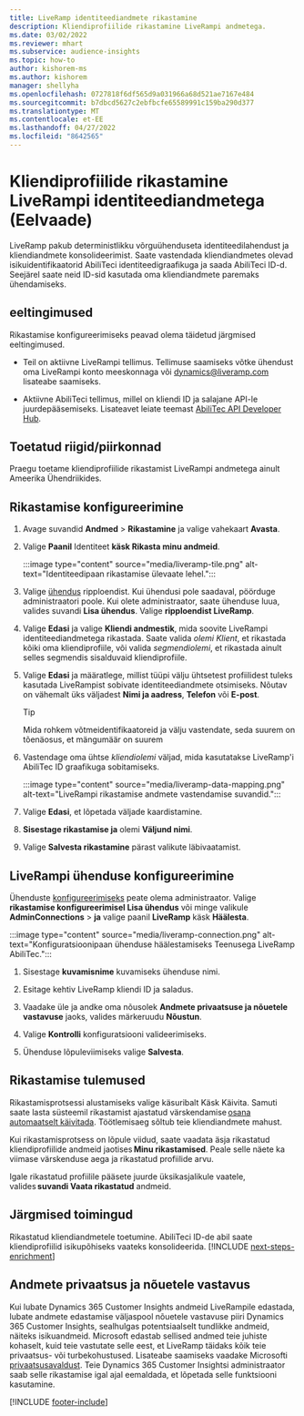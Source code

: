 ```yaml
---
title: LiveRamp identiteediandmete rikastamine
description: Kliendiprofiilide rikastamine LiveRampi andmetega.
ms.date: 03/02/2022
ms.reviewer: mhart
ms.subservice: audience-insights
ms.topic: how-to
author: kishorem-ms
ms.author: kishorem
manager: shellyha
ms.openlocfilehash: 0727818f6df565d9a031966a68d521ae7167e484
ms.sourcegitcommit: b7dbcd5627c2ebfbcfe65589991c159ba290d377
ms.translationtype: MT
ms.contentlocale: et-EE
ms.lasthandoff: 04/27/2022
ms.locfileid: "8642565"
---
```

# <a name="enrich-customer-profiles-with-identity-data-from-liveramp-preview"></a>Kliendiprofiilide rikastamine LiveRampi identiteediandmetega (Eelvaade) 

LiveRamp pakub deterministlikku võrguühenduseta identiteedilahendust ja kliendiandmete konsolideerimist. Saate vastendada kliendiandmetes olevad isikuidentifikaatorid AbiliTeci identiteedigraafikuga ja saada AbiliTeci ID-d. Seejärel saate neid ID-sid kasutada oma kliendiandmete paremaks ühendamiseks. 

## <a name="prerequisites"></a>eeltingimused 

Rikastamise konfigureerimiseks peavad olema täidetud järgmised eeltingimused. 

- Teil on aktiivne LiveRampi tellimus. Tellimuse saamiseks võtke ühendust oma LiveRampi konto meeskonnaga või [dynamics@liveramp.com](mailto:dynamics@liveramp.com) lisateabe saamiseks.   

- Aktiivne AbiliTeci tellimus, millel on kliendi ID ja salajane API-le juurdepääsemiseks. Lisateavet leiate teemast [AbiliTec API Developer Hub](https://developers.liveramp.com/abilitec-api/). 

## <a name="supported-countriesregions"></a>Toetatud riigid/piirkonnad 

Praegu toetame kliendiprofiilide rikastamist LiveRampi andmetega ainult Ameerika Ühendriikides. 

## <a name="configure-the-enrichment"></a>Rikastamise konfigureerimine 

1. Avage suvandid **Andmed** > **Rikastamine** ja valige vahekaart **Avasta**. 

1. Valige **Paanil** Identiteet **käsk Rikasta minu andmeid**. 

   :::image type="content" source="media/liveramp-tile.png" alt-text="Identiteedipaan rikastamise ülevaate lehel.":::

1. Valige [ühendus](connections.md) ripploendist. Kui ühendusi pole saadaval, pöörduge administraatori poole. Kui olete administraator, saate ühenduse luua, valides suvandi **Lisa ühendus**. Valige **ripploendist LiveRamp**. 

1. Valige **Edasi** ja valige **Kliendi andmestik**, mida soovite LiveRampi identiteediandmetega rikastada. Saate valida *olemi Klient*, et rikastada kõiki oma kliendiprofiile, või valida *segmendiolemi*, et rikastada ainult selles segmendis sisalduvaid kliendiprofiile. 

1. Valige **Edasi** ja määratlege, millist tüüpi välju ühtsetest profiilidest tuleks kasutada LiveRampist sobivate identiteediandmete otsimiseks. Nõutav on vähemalt üks väljadest **Nimi ja aadress**, **Telefon** või **E-post**. 

   > [!TIP]
   > Mida rohkem võtmeidentifikaatoreid ja välju vastendate, seda suurem on tõenäosus, et mängumäär on suurem 

1. Vastendage oma ühtse *kliendiolemi* väljad, mida kasutatakse LiveRamp'i AbiliTec ID graafikuga sobitamiseks. 

   :::image type="content" source="media/liveramp-data-mapping.png" alt-text="LiveRampi rikastamise andmete vastendamise suvandid.":::

1. Valige **Edasi**, et lõpetada väljade kaardistamine. 

1. **Sisestage rikastamise ja** olemi **Väljund nimi**. 

1. Valige **Salvesta rikastamine** pärast valikute läbivaatamist. 

## <a name="configure-the-connection-for-liveramp"></a>LiveRampi ühenduse konfigureerimine 

Ühenduste [konfigureerimiseks](connections.md) peate olema administraator. Valige **rikastamise konfigureerimisel Lisa ühendus** või minge valikule **AdminConnections** > **ja** valige paanil **LiveRamp** käsk **Häälesta**. 

:::image type="content" source="media/liveramp-connection.png" alt-text="Konfiguratsioonipaan ühenduse häälestamiseks Teenusega LiveRamp AbiliTec.":::

1. Sisestage **kuvamisnime** kuvamiseks ühenduse nimi. 

1. Esitage kehtiv LiveRamp kliendi ID ja saladus. 

1. Vaadake üle ja andke oma nõusolek **Andmete privaatsuse ja nõuetele vastavuse** jaoks, valides märkeruudu **Nõustun**. 

1. Valige **Kontrolli** konfiguratsiooni valideerimiseks. 

1. Ühenduse lõpuleviimiseks valige **Salvesta**. 

## <a name="enrichment-results"></a>Rikastamise tulemused 

Rikastamisprotsessi alustamiseks valige käsuribalt Käsk Käivita. Samuti saate lasta süsteemil rikastamist ajastatud värskendamise [osana automaatselt käivitada](system.md#schedule-tab). Töötlemisaeg sõltub teie kliendiandmete mahust. 

Kui rikastamisprotsess on lõpule viidud, saate vaadata äsja rikastatud kliendiprofiilide andmeid jaotises **Minu rikastamised**. Peale selle näete ka viimase värskenduse aega ja rikastatud profiilide arvu. 

Igale rikastatud profiilile pääsete juurde üksikasjalikule vaatele, valides **suvandi Vaata rikastatud** andmeid. 

## <a name="next-steps"></a>Järgmised toimingud

Rikastatud kliendiandmetele toetumine. AbiliTeci ID-de abil saate kliendiprofiilid isikupõhiseks vaateks konsolideerida. 
[!INCLUDE [next-steps-enrichment](includes/next-steps-enrichment.md)]

## <a name="data-privacy-and-compliance"></a>Andmete privaatsus ja nõuetele vastavus 

Kui lubate Dynamics 365 Customer Insights andmeid LiveRampile edastada, lubate andmete edastamise väljaspool nõuetele vastavuse piiri Dynamics 365 Customer Insights, sealhulgas potentsiaalselt tundlikke andmeid, näiteks isikuandmeid. Microsoft edastab sellised andmed teie juhiste kohaselt, kuid teie vastutate selle eest, et LiveRamp täidaks kõik teie privaatsus- või turbekohustused. Lisateabe saamiseks vaadake Microsofti [privaatsusavaldust](https://go.microsoft.com/fwlink/?linkid=396732). Teie Dynamics 365 Customer Insightsi administraator saab selle rikastamise igal ajal eemaldada, et lõpetada selle funktsiooni kasutamine. 


[!INCLUDE [footer-include](includes/footer-banner.md)]

